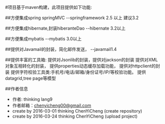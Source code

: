#项目基于maven构建，此项目提供如下功能:

##方便集成spring springMVC                                --springframework 2.5 以上 建议3.2

##方便集成hibernate,封装hiberanteDao                      --hibernate 3.2以上

##方便集成mybatis                                         --mybatis 3.0以上         

##提供对Javamail的封装，简化邮件发送，                    --javamail1.4


##提供丰富的工具箱:
	提供对Jsonlib的封装，提供对jackson的封装
	提供对XML对象互相转化的封装，
	提供properties动态缓存加载功能，
	提供对httpclient的封装
	提供字符校验工具类:手机号/电话/邮箱/身份证号/IP/等校验功能。
	提供datagrid,tree page等模型

##作者信息

- 作者:     thinking lang9
- 作者邮箱：chenyicheng00@gmail.com
- create by 2016-03-01 thinking ChenYiCheng (create repository)
- create by 2016-03-24 thinking ChenYiCheng (upload project)
